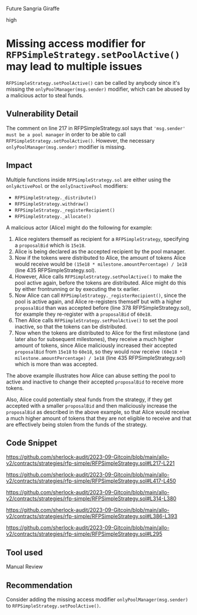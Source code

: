 Future Sangria Giraffe

high

# Missing access modifier for `RFPSimpleStrategy.setPoolActive()` may lead to multiple issues

`RFPSimpleStrategy.setPoolActive()` can be called by anybody since it's missing the `onlyPoolManager(msg.sender)` modifier, which can be abused by a malicious actor to steal funds.

## Vulnerability Detail

The comment on line 217 in RFPSimpleStrategy.sol says that `'msg.sender' must be a pool manager` in order to be able to call `RFPSimpleStrategy.setPoolActive()`. However, the necessary `onlyPoolManager(msg.sender)` modifier is missing.

## Impact

Multiple functions inside `RFPSimpleStrategy.sol` are either using the `onlyActivePool` or the `onlyInactivePool` modifiers:

* `RFPSimpleStrategy._distribute()`
* `RFPSimpleStrategy.withdraw()`
* `RFPSimpleStrategy._registerRecipient()`
* `RFPSimpleStrategy._allocate()`

A malicious actor (Alice) might do the following for example:

1. Alice registers themself as recipient for a `RFPSimpleStrategy`, specifying a `proposalBid` which is `15e18`.
1. Alice is being declared as the accepted recipient by the pool manager.
1. Now if the tokens were distributed to Alice, the amount of tokens Alice would receive would be `(15e18 * milestone.amountPercentage) / 1e18` (line 435 RFPSimpleStrategy.sol).
1. However, Alice calls `RFPSimpleStrategy.setPoolActive()` to make the pool active again, before the tokens are distributed. Alice might do this by either frontrunning or by executing the tx earlier.
1. Now Alice can call `RFPSimpleStrategy._registerRecipient()`, since the pool is active again, and Alice re-registers themself but with a higher `proposalBid` than was accepted before (line 378 RFPSimpleStrategy.sol), for example they re-register with a `proposalBid` of `60e18`.
1. Then Alice calls `RFPSimpleStrategy.setPoolActive()` to set the pool inactive, so that the tokens can be distributed.
1. Now when the tokens are distributed to Alice for the first milestone (and later also for subsequent milestones), they receive a much higher amount of tokens, since Alice maliciously increased their accepted `proposalBid` from `15e18` to `60e18`, so they would now receive `(60e18 * milestone.amountPercentage) / 1e18` (line 435 RFPSimpleStrategy.sol) which is more than was accepted.

The above example illustrates how Alice can abuse setting the pool to active and inactive to change their accepted `proposalBid` to receive more tokens.

Also, Alice could potentially steal funds from the strategy, if they get accepted with a smaller `proposalBid` and then maliciously increase the `proposalBid` as described in the above example, so that Alice would receive a much higher amount of tokens that they are not eligible to receive and that are effectively being stolen from the funds of the strategy.

## Code Snippet

https://github.com/sherlock-audit/2023-09-Gitcoin/blob/main/allo-v2/contracts/strategies/rfp-simple/RFPSimpleStrategy.sol#L217-L221

https://github.com/sherlock-audit/2023-09-Gitcoin/blob/main/allo-v2/contracts/strategies/rfp-simple/RFPSimpleStrategy.sol#L417-L450

https://github.com/sherlock-audit/2023-09-Gitcoin/blob/main/allo-v2/contracts/strategies/rfp-simple/RFPSimpleStrategy.sol#L314-L380

https://github.com/sherlock-audit/2023-09-Gitcoin/blob/main/allo-v2/contracts/strategies/rfp-simple/RFPSimpleStrategy.sol#L386-L393

https://github.com/sherlock-audit/2023-09-Gitcoin/blob/main/allo-v2/contracts/strategies/rfp-simple/RFPSimpleStrategy.sol#L295


## Tool used

Manual Review

## Recommendation

Consider adding the missing access modifier `onlyPoolManager(msg.sender)` to `RFPSimpleStrategy.setPoolActive()`.